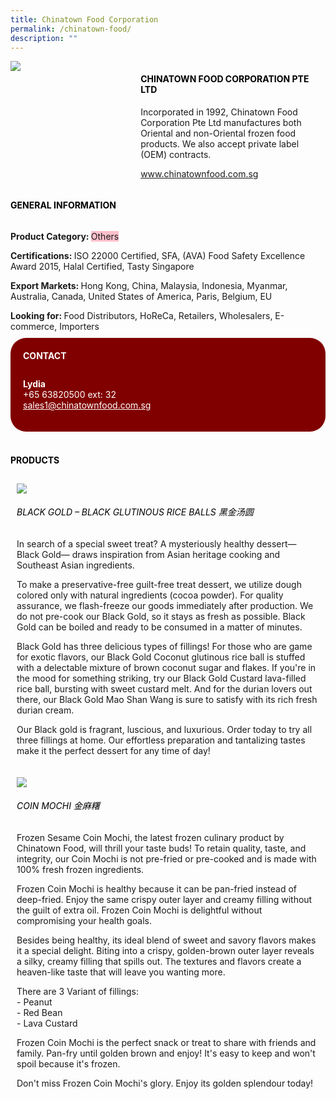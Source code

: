```yaml
---
title: Chinatown Food Corporation
permalink: /chinatown-food/
description: ""
---
```

<div class="flex-paragraph">
<p style="text-transform: uppercase"></p>
	</div>
	<div style="display: flex; flex-wrap: wrap;" class="flex-container">
		<div style="flex: 1 1 40%; display: block;" class="card sgds"><img src="https://drive.google.com/uc?export=download&amp;id=1x474ItVbOIj4SXVIxCZl9hDbt5UaiN9x"></div>
		<div style="flex: 1 1 58%; display: block; margin-left: 3px" class="card-sgds">
			<h4 style="text-transform: uppercase; color: black;"><b>Chinatown Food Corporation Pte Ltd</b></h4>
			<p>Incorporated in 1992, Chinatown Food Corporation Pte Ltd manufactures both Oriental and non-Oriental frozen food products. We also accept private label (OEM) contracts.</p>
			<p><a target="_blank" href="https://www.chinatownfood.com.sg">www.chinatownfood.com.sg</a></p>
		</div>
	</div>
	<h4 style="text-transform: uppercase; color: black;"><b>General Information</b></h4>
	<div style="display: flex; flex-wrap: wrap;" class="flex-container">
		<div style="flex: 1 1 65%; display: block; align-self: stretch" class="card sgds">
			<div class="flex-paragraph">
				<p><b>Product Category: </b><span style="background-color: pink; border-radius: 10 px;">Others</span></p>
				<p><b>Certifications: </b>ISO 22000 Certified, SFA, (AVA) Food Safety Excellence Award 2015, Halal Certified, Tasty Singapore</p>
				<p><b>Export Markets: </b>Hong Kong, China, Malaysia, Indonesia, Myanmar, Australia, Canada, United States of America, Paris, Belgium, EU</p>
				<p style="margin-bottom: 10px;"><b>Looking for: </b>Food Distributors, HoReCa, Retailers, Wholesalers, E-commerce, Importers</p>
			</div>
		</div>
		<div style="flex: 1 1 35%; padding: 10px; display: block; background-color: maroon; border-radius: 25px; align-self: center;" class="card sgds">
			<h4 style="color: white; margin-top: 10px; margin-left: 10px;">CONTACT</h4>
			<div class="flex-paragraph">
				<p style="padding: 10px; color: white;">
					<b>Lydia</b><br>+65 63820500 ext: 32<br>
					<a style="color: white;" href="mailto:sales1@chinatownfood.com.sg">sales1@chinatownfood.com.sg</a>
				</p>
			</div>
		</div>
	</div>
	<br>
	<h4 style="text-transform: uppercase; color: black;"><b>products</b></h4>
	<div style="display: flex; flex-wrap: wrap;">
		<div style="flex: 1 1 47%; margin: 10px; display: block;" class="card sgds">
			<div style="display: block;" class="flex-image"><img src="https://drive.google.com/uc?export=download&amp;id=1KwA4VS2hOyrGhUYdztC3H5s6dw6njSrk"></div>
			<div class="flex-paragraph">
				<h6 style="text-transform: uppercase; color: black;">Black Gold – Black Glutinous Rice Balls 黑金汤圆</h6>
				<p>In search of a special sweet treat? A mysteriously healthy dessert— Black Gold— draws inspiration from Asian heritage cooking and Southeast Asian ingredients.</p>
				<p>To make a preservative-free guilt-free treat dessert, we utilize dough colored only with natural ingredients (cocoa powder). For quality assurance, we flash-freeze our goods immediately after production. We do not pre-cook our Black Gold, so it stays as fresh as possible. Black Gold can be boiled and ready to be consumed in a matter of minutes.</p>
				<p>Black Gold has three delicious types of fillings! For those who are game for exotic flavors, our Black Gold Coconut glutinous rice ball is stuffed with a delectable mixture of brown coconut sugar and flakes. If you're in the mood for something striking, try our Black Gold Custard lava-filled rice ball, bursting with sweet custard melt. And for the durian lovers out there, our Black Gold Mao Shan Wang is sure to satisfy with its rich fresh durian cream.</p>
				<p>Our Black gold is fragrant, luscious, and luxurious. Order today to try all three fillings at home. Our effortless preparation and tantalizing tastes make it the perfect dessert for any time of day!</p>
			</div>
		</div>
		<div style="flex: 1 1 47%; margin: 10px; display: block;" class="card sgds">
			<div style="display: block;" class="flex-image"><img src="https://drive.google.com/uc?export=download&amp;id=1m-ZLEGH_7scLnVQeBeDrI58uwxVc_fUE"></div>
			<div class="flex-paragraph">
				<h6 style="text-transform: uppercase; color: black;">Coin Mochi 金麻糬</h6>
				<p>Frozen Sesame Coin Mochi, the latest frozen culinary product by Chinatown Food, will thrill your taste buds! To retain quality, taste, and integrity, our Coin Mochi is not pre-fried or pre-cooked and is made with 100% fresh frozen ingredients.</p>
				<p>Frozen Coin Mochi is healthy because it can be pan-fried instead of deep-fried. Enjoy the same crispy outer layer and creamy filling without the guilt of extra oil. Frozen Coin Mochi is delightful without compromising your health goals.</p>
				<p>Besides being healthy, its ideal blend of sweet and savory flavors makes it a special delight. Biting into a crispy, golden-brown outer layer reveals a silky, creamy filling that spills out. The textures and flavors create a heaven-like taste that will leave you wanting more.</p>
				<p>There are 3 Variant of fillings:<br>- Peanut<br>- Red Bean<br>- Lava Custard</p>
				<p>Frozen Coin Mochi is the perfect snack or treat to share with friends and family. Pan-fry until golden brown and enjoy! It's easy to keep and won't spoil because it's frozen.</p>
				<p>Don't miss Frozen Coin Mochi's glory. Enjoy its golden splendour today!</p>
			</div>
		</div></div>